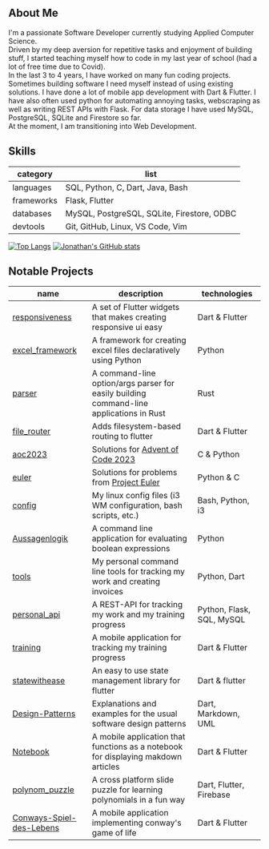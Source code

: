 ## About Me
I'm a passionate Software Developer currently studying Applied Computer Science.  
Driven by my deep aversion for repetitive tasks and enjoyment of building stuff, I started teaching myself how to code in my last year of school (had a lot of free time due to Covid).  
In the last 3 to 4 years, I have worked on many fun coding projects. Sometimes building software I need myself instead of using existing solutions. I have done a lot of mobile app development with Dart & Flutter. I have also often used python for automating annoying tasks, webscraping as well as writing REST APIs with Flask. For data storage I have used MySQL, PostgreSQL, SQLite and Firestore so far.  
At the moment, I am transitioning into Web Development.

## Skills
|category|list|
|----------|------|
|languages|SQL, Python, C, Dart, Java, Bash|
|frameworks|Flask, Flutter|
|databases|MySQL, PostgreSQL, SQLite, Firestore, ODBC|
|devtools|Git, GitHub, Linux, VS Code, Vim|

[![Top Langs](https://github-readme-stats.vercel.app/api/top-langs/?username=TheUltimateOptimist&layout=compact&langs_count=11&theme=radical&hide=CMake,TeX,c%2B%2B,Swift&exclude_repo=TheUltimateOptimist,studium,TheUltimateOptimist.github.io)](https://github.com/anuraghazra/github-readme-stats#gh-dark-mode-only)
[![Jonathan's GitHub stats](https://github-readme-stats.vercel.app/api?username=TheUltimateOptimist&show_icons=true&hide_rank=true&theme=radical)](https://github.com/anuraghazra/github-readme-stats#gh-dark-mode-only) 


## Notable Projects
|name|description|technologies|
|------------|----|-----------|
|[responsiveness](https://github.com/TheUltimateOptimist/responsiveness)|A set of Flutter widgets that makes creating responsive ui easy|Dart & Flutter|
|[excel_framework](https://github.com/TheUltimateOptimist/excel_framework)|A framework for creating excel files declaratively using Python|Python|
|[parser](https://github.com/TheUltimateOptimist/parser)|A command-line option/args parser for easily building command-line applications in Rust|Rust|
|[file_router](https://github.com/TheUltimateOptimist/file_router)|Adds filesystem-based routing to flutter|Dart & Flutter|
|[aoc2023](https://github.com/TheUltimateOptimist/aoc2023)|Solutions for [Advent of Code 2023](https://adventofcode.com/2023)|C & Python|
|[euler](https://github.com/TheUltimateOptimist/euler)|Solutions for problems from [Project Euler](https://projecteuler.net/)|Python & C|
|[config](https://github.com/TheUltimateOptimist/config)|My linux config files (i3 WM configuration, bash scripts, etc.)|Bash, Python, i3|
|[Aussagenlogik](https://github.com/TheUltimateOptimist/Aussagenlogik)|A command line application for evaluating boolean expressions|Python|
|[tools](https://github.com/TheUltimateOptimist/tools)|My personal command line tools for tracking my work and creating invoices|Python, Dart|
|[personal_api](https://github.com/TheUltimateOptimist/personal_api)|A REST-API for tracking my work and my training progress|Python, Flask, SQL, MySQL|
|[training](https://github.com/TheUltimateOptimist/training)|A mobile application for tracking my training progress|Dart & Flutter|
|[statewithease](https://github.com/TheUltimateOptimist/statewithease)|An easy to use state management library for flutter|Dart & flutter|
|[Design-Patterns](https://github.com/TheUltimateOptimist/Design-Patterns)|Explanations and examples for the usual software design patterns|Dart, Markdown, UML|
|[Notebook](https://github.com/TheUltimateOptimist/Notebook)|A mobile application that functions as a notebook for displaying makdown articles|Dart & Flutter|
|[polynom_puzzle](https://github.com/TheUltimateOptimist/polynom_puzzle)|A cross platform slide puzzle for learning polynomials in a fun way|Dart, Flutter, Firebase|
|[Conways-Spiel-des-Lebens](https://github.com/TheUltimateOptimist/Conways-Spiel-des-Lebens)|A mobile application implementing conway's game of life|Dart & Flutter|

<!--
**TheUltimateOptimist/TheUltimateOptimist** is a ✨ _special_ ✨ repository because its `README.md` (this file) appears on your GitHub profile.

Here are some ideas to get you started:

- 🔭 I’m currently working on ...
- 🌱 I’m currently learning ...
- 👯 I’m looking to collaborate on ...
- 🤔 I’m looking for help with ...
- 💬 Ask me about ...
- 📫 How to reach me: ...
- 😄 Pronouns: ...
- ⚡ Fun fact: ...
-->
